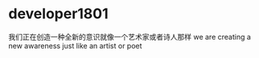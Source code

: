 # developer1801
我们正在创造一种全新的意识就像一个艺术家或者诗人那样
we are creating a new awareness just like an artist or poet
